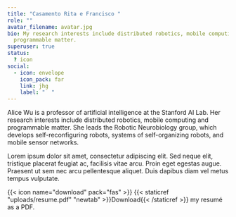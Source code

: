 ```yaml
---
title: "Casamento Rita e Francisco "
role: ""
avatar_filename: avatar.jpg
bio: My research interests include distributed robotics, mobile computing and
  programmable matter.
superuser: true
status:
  ? icon
social:
  - icon: envelope
    icon_pack: far
    link: jhg
    label: "  "
---
```



Alice Wu is a professor of artificial intelligence at the Stanford AI Lab. Her research interests include distributed robotics, mobile computing and programmable matter. She leads the Robotic Neurobiology group, which develops self-reconfiguring robots, systems of self-organizing robots, and mobile sensor networks.

Lorem ipsum dolor sit amet, consectetur adipiscing elit. Sed neque elit, tristique placerat feugiat ac, facilisis vitae arcu. Proin eget egestas augue. Praesent ut sem nec arcu pellentesque aliquet. Duis dapibus diam vel metus tempus vulputate.

{{< icon name="download" pack="fas" >}} {{< staticref "uploads/resume.pdf" "newtab" >}}Download{{< /staticref >}} my resumé as a PDF.
